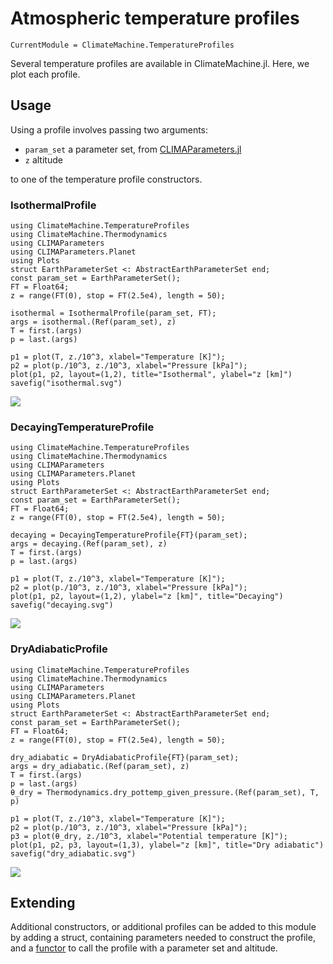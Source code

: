 # Atmospheric temperature profiles

```@meta
CurrentModule = ClimateMachine.TemperatureProfiles
```

Several temperature profiles are available in ClimateMachine.jl. Here, we plot each profile.

## Usage

Using a profile involves passing two arguments:

 - `param_set` a parameter set, from [CLIMAParameters.jl](https://github.com/CliMA/CLIMAParameters.jl)
 - `z` altitude

to one of the temperature profile constructors.

### IsothermalProfile

```@example
using ClimateMachine.TemperatureProfiles
using ClimateMachine.Thermodynamics
using CLIMAParameters
using CLIMAParameters.Planet
using Plots
struct EarthParameterSet <: AbstractEarthParameterSet end;
const param_set = EarthParameterSet();
FT = Float64;
z = range(FT(0), stop = FT(2.5e4), length = 50);

isothermal = IsothermalProfile(param_set, FT);
args = isothermal.(Ref(param_set), z)
T = first.(args)
p = last.(args)

p1 = plot(T, z./10^3, xlabel="Temperature [K]");
p2 = plot(p./10^3, z./10^3, xlabel="Pressure [kPa]");
plot(p1, p2, layout=(1,2), title="Isothermal", ylabel="z [km]")
savefig("isothermal.svg")
```
![](isothermal.svg)


### DecayingTemperatureProfile

```@example
using ClimateMachine.TemperatureProfiles
using ClimateMachine.Thermodynamics
using CLIMAParameters
using CLIMAParameters.Planet
using Plots
struct EarthParameterSet <: AbstractEarthParameterSet end;
const param_set = EarthParameterSet();
FT = Float64;
z = range(FT(0), stop = FT(2.5e4), length = 50);

decaying = DecayingTemperatureProfile{FT}(param_set);
args = decaying.(Ref(param_set), z)
T = first.(args)
p = last.(args)

p1 = plot(T, z./10^3, xlabel="Temperature [K]");
p2 = plot(p./10^3, z./10^3, xlabel="Pressure [kPa]");
plot(p1, p2, layout=(1,2), ylabel="z [km]", title="Decaying")
savefig("decaying.svg")
```
![](decaying.svg)

### DryAdiabaticProfile

```@example
using ClimateMachine.TemperatureProfiles
using ClimateMachine.Thermodynamics
using CLIMAParameters
using CLIMAParameters.Planet
using Plots
struct EarthParameterSet <: AbstractEarthParameterSet end;
const param_set = EarthParameterSet();
FT = Float64;
z = range(FT(0), stop = FT(2.5e4), length = 50);

dry_adiabatic = DryAdiabaticProfile{FT}(param_set);
args = dry_adiabatic.(Ref(param_set), z)
T = first.(args)
p = last.(args)
θ_dry = Thermodynamics.dry_pottemp_given_pressure.(Ref(param_set), T, p)

p1 = plot(T, z./10^3, xlabel="Temperature [K]");
p2 = plot(p./10^3, z./10^3, xlabel="Pressure [kPa]");
p3 = plot(θ_dry, z./10^3, xlabel="Potential temperature [K]");
plot(p1, p2, p3, layout=(1,3), ylabel="z [km]", title="Dry adiabatic")
savefig("dry_adiabatic.svg")
```
![](dry_adiabatic.svg)


## Extending

Additional constructors, or additional profiles can be added to this module by adding a struct, containing parameters needed to construct the profile, and a [functor](https://discourse.julialang.org/t/how-are-functors-useful/24110) to call the profile with a parameter set and altitude.

